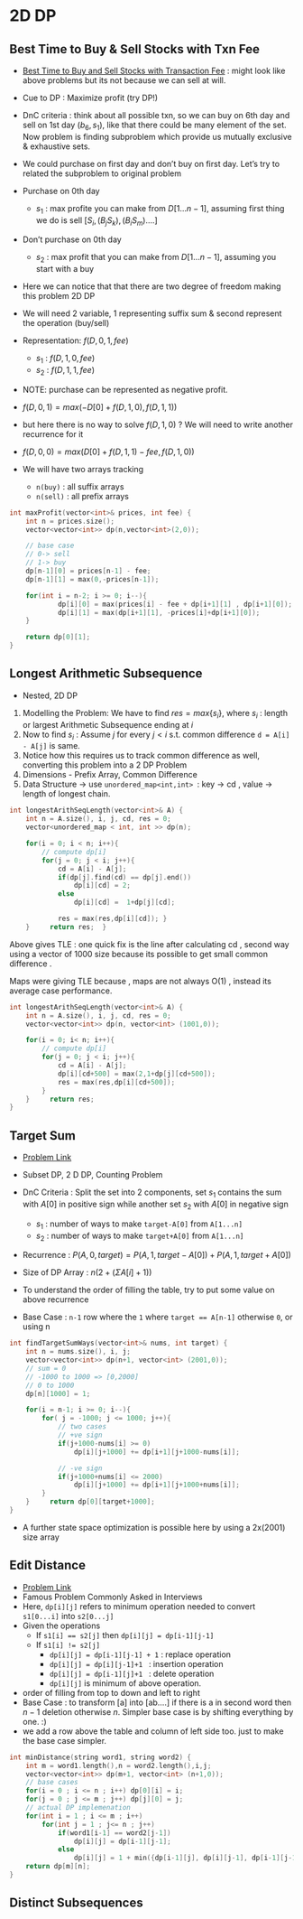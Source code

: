 # 2D DP

## Best Time to Buy & Sell Stocks with Txn Fee

* [Best Time to Buy and Sell Stocks with Transaction Fee](https://leetcode.com/problems/best-time-to-buy-and-sell-stock-with-transaction-fee/) : might look like above problems but its not because we can sell at will.
* Cue to DP : Maximize profit (try DP!)
* DnC criteria : think about all possible txn, so we can buy on 6th day and sell on 1st day $(b_6, s_1)$, like that there could be many element of the set. Now problem is finding subproblem which provide us mutually exclusive & exhaustive sets.
* We could purchase on first day and don’t buy on first day. Let’s try to related the subproblem to original problem
* Purchase on 0th day
  * $s_1$ : max profite you can make from $D[1... n-1]$, assuming first thing we do is sell $[S_i, (B_j S_k), (B_iS_m)....]$
* Don’t purchase on 0th day
  * $s_2$ : max profit that you can make from $D[1...n-1]$, assuming you start with a buy
* Here we can notice that that there are two degree of freedom making this problem 2D DP

* We will need 2 variable, 1 representing suffix sum & second represent the operation (buy/sell)
* Representation: $f(D, 0, 1, fee)$
  * $s_1$ : $f(D, 1, 0, fee)$
  * $s_2$ : $f(D,1, 1, fee)$
* NOTE: purchase can be represented as negative profit.
* $f(D, 0, 1) = max(-D[0] + f(D,1, 0), f(D, 1, 1))$
* but here there is no way to solve $f(D, 1, 0)$ ? We will need to write another recurrence for it
* $f(D, 0, 0) = max(D[0] + f(D, 1, 1) - fee, f(D, 1, 0))$
* We will have two arrays tracking
  * `n(buy)` : all suffix arrays
  * `n(sell)` : all prefix arrays

````c++
int maxProfit(vector<int>& prices, int fee) {
    int n = prices.size();
    vector<vector<int>> dp(n,vector<int>(2,0));

    // base case
    // 0-> sell
    // 1-> buy
    dp[n-1][0] = prices[n-1] - fee;
    dp[n-1][1] = max(0,-prices[n-1]);

    for(int i = n-2; i >= 0; i--){
            dp[i][0] = max(prices[i] - fee + dp[i+1][1] , dp[i+1][0]);
            dp[i][1] = max(dp[i+1][1], -prices[i]+dp[i+1][0]);
    }

    return dp[0][1];
}
````

## Longest Arithmetic Subsequence

* Nested, 2D DP

1. Modelling the Problem: We have to find $res = max\{s_i\}$, where $s_i$ : length or largest Arithmetic Subsequence ending at $i$
2. Now to find $s_i$ : Assume $j$ for every $j < i$ s.t. common difference `d = A[i] - A[j]` is same.
3. Notice how this requires us to track common difference as well, converting this problem into a 2 DP Problem
4. Dimensions - Prefix Array, Common Difference
5. Data Structure -> use `unordered_map<int,int> `: key -> cd , value -> length of longest chain.

````c++
int longestArithSeqLength(vector<int>& A) {
    int n = A.size(), i, j, cd, res = 0;
    vector<unordered_map < int, int >> dp(n);

    for(i = 0; i < n; i++){
        // compute dp[i]
        for(j = 0; j < i; j++){
            cd = A[i] - A[j];
            if(dp[j].find(cd) == dp[j].end())
                dp[i][cd] = 2;
            else
                dp[i][cd] =  1+dp[j][cd];

            res = max(res,dp[i][cd]); }
    }     return res;  }

````

Above gives TLE : one quick fix is the line after calculating cd , second way using a vector of 1000 size because its possible to get small common  difference .

Maps were giving TLE because , maps are not always O(1) , instead its average case performance.

````c++
int longestArithSeqLength(vector<int>& A) {
    int n = A.size(), i, j, cd, res = 0;
    vector<vector<int>> dp(n, vector<int> (1001,0));

    for(i = 0; i< n; i++){
        // compute dp[i]
        for(j = 0; j < i; j++){
            cd = A[i] - A[j];
            dp[i][cd+500] = max(2,1+dp[j][cd+500]);
            res = max(res,dp[i][cd+500]);
        }
    }     return res; 
}
````

## Target Sum

* [Problem Link](https://leetcode.com/problems/target-sum/description/)
* Subset DP, 2 D DP, Counting Problem
* DnC Criteria : Split the set into 2 components, set $s_1$ contains the sum with $A[0]$ in positive sign while another set $s_2$ with $A[0]$ in negative sign
  * $s_1$ : number of ways to make `target-A[0]` from `A[1...n]`
  * $s_2$ : number of ways to make `target+A[0]` from `A[1...n]`

* Recurrence : $P(A, 0, target) = P(A, 1, target-A[0]) + P(A, 1, target + A[0])$
* Size of DP Array : $n(2 + (\Sigma{A[i] + 1}))$
* To understand the order of filling the table, try to put some value on above recurrence
* Base Case : `n-1` row where the `1` where `target == A[n-1]` otherwise `0`, or using n

````c++
int findTargetSumWays(vector<int>& nums, int target) {
    int n = nums.size(), i, j;
    vector<vector<int>> dp(n+1, vector<int> (2001,0));
    // sum = 0
    // -1000 to 1000 => [0,2000]
    // 0 to 1000
    dp[n][1000] = 1;

    for(i = n-1; i >= 0; i--){
        for( j = -1000; j <= 1000; j++){
            // two cases
            // +ve sign
            if(j+1000-nums[i] >= 0)
                dp[i][j+1000] += dp[i+1][j+1000-nums[i]];

            // -ve sign
            if(j+1000+nums[i] <= 2000)
                dp[i][j+1000] += dp[i+1][j+1000+nums[i]];
        }
    }     return dp[0][target+1000]; 
}
````

* A further state space optimization is possible here by using a 2x(2001) size array

## Edit Distance

* [Problem Link](https://leetcode.com/problems/edit-distance/)
* Famous Problem Commonly Asked in Interviews
* Here, `dp[i][j]` refers to minimum operation needed to convert `s1[0...i]` into `s2[0...j]`
* Given the operations
  * If `s1[i] == s2[j]` then `dp[i][j] = dp[i-1][j-1]`
  * If `s1[i] != s2[j]`
    * `dp[i][j] = dp[i-1][j-1] + 1` : replace operation
    * `dp[i][j] = dp[i][j-1]+1 ` : insertion operation
    * `dp[i][j] = dp[i-1][j]+1 ` : delete operation
    * `dp[i][j]` is minimum of above operation.
* order of filling from top to down and left to right
* Base Case : to  transform [a] into [ab….] if there is a in second word then $n-1$ deletion otherwise $n$. Simpler base case is by shifting everything by one. :)
* we add a row above the table and column of left side too. just to make the base case simpler.

````c++
int minDistance(string word1, string word2) {
    int m = word1.length(),n = word2.length(),i,j;
    vector<vector<int>> dp(m+1, vector<int> (n+1,0));
    // base cases
    for(i = 0 ; i <= n ; i++) dp[0][i] = i;
    for(j = 0 ; j <= m ; j++) dp[j][0] = j;
    // actual DP implemenation
    for(int i = 1 ; i <= m ; i++)
        for(int j = 1 ; j<= n ; j++)
            if(word1[i-1] == word2[j-1]) 
                dp[i][j] = dp[i-1][j-1];
            else
                dp[i][j] = 1 + min({dp[i-1][j], dp[i][j-1], dp[i-1][j-1]});
	return dp[m][n]; 
}
````



## Distinct Subsequences

